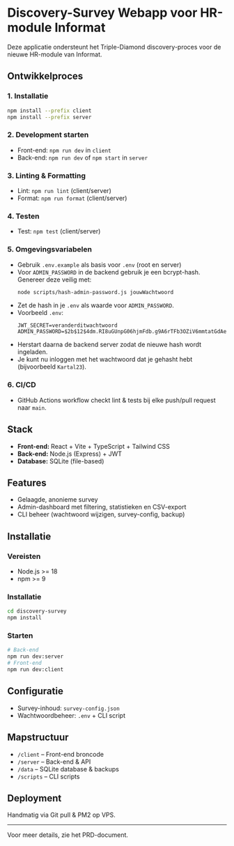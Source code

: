 # Discovery-Survey Webapp voor HR-module Informat

Deze applicatie ondersteunt het Triple-Diamond discovery-proces voor de nieuwe HR-module van Informat.

## Ontwikkelproces

### 1. Installatie

```bash
npm install --prefix client
npm install --prefix server
```

### 2. Development starten

- Front-end: `npm run dev` in `client`
- Back-end: `npm run dev` of `npm start` in `server`

### 3. Linting & Formatting

- Lint: `npm run lint` (client/server)
- Format: `npm run format` (client/server)

### 4. Testen

- Test: `npm test` (client/server)

### 5. Omgevingsvariabelen

- Gebruik `.env.example` als basis voor `.env` (root en server)
- Voor `ADMIN_PASSWORD` in de backend gebruik je een bcrypt-hash. Genereer deze veilig met:
  ```bash
  node scripts/hash-admin-password.js jouwWachtwoord
  ```
- Zet de hash in je `.env` als waarde voor `ADMIN_PASSWORD`.
- Voorbeeld `.env`:
  ```env
  JWT_SECRET=veranderditwachtwoord
  ADMIN_PASSWORD=$2b$12$4dm.RI8uGUnpG06hjmFdb.g9A6rTFb3OZiV6mmtatGdAe2WLjfo6G
  ```
- Herstart daarna de backend server zodat de nieuwe hash wordt ingeladen.
- Je kunt nu inloggen met het wachtwoord dat je gehasht hebt (bijvoorbeeld `Kartal23`).

### 6. CI/CD

- GitHub Actions workflow checkt lint & tests bij elke push/pull request naar `main`.

## Stack
- **Front-end:** React + Vite + TypeScript + Tailwind CSS
- **Back-end:** Node.js (Express) + JWT
- **Database:** SQLite (file-based)

## Features
- Gelaagde, anonieme survey
- Admin-dashboard met filtering, statistieken en CSV-export
- CLI beheer (wachtwoord wijzigen, survey-config, backup)

## Installatie

### Vereisten
- Node.js >= 18
- npm >= 9

### Installatie
```bash
cd discovery-survey
npm install
```

### Starten
```bash
# Back-end
npm run dev:server
# Front-end
npm run dev:client
```

## Configuratie
- Survey-inhoud: `survey-config.json`
- Wachtwoordbeheer: `.env` + CLI script

## Mapstructuur
- `/client` – Front-end broncode
- `/server` – Back-end & API
- `/data` – SQLite database & backups
- `/scripts` – CLI scripts

## Deployment
Handmatig via Git pull & PM2 op VPS.

---
Voor meer details, zie het PRD-document.
